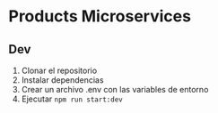# Products Microservices

## Dev

1. Clonar el repositorio
2. Instalar dependencias
3. Crear un archivo .env con las variables de entorno
4. Ejecutar `npm run start:dev`